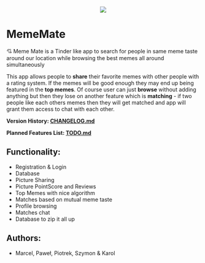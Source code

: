 <p align="center">
  <br>
  <img src="https://i.imgur.com/wd8yGSE.png">
</p>

# MemeMate
💘 Meme Mate is a Tinder like app to search for people in same meme taste around our location while browsing the best memes all around simultaneously

This app allows people to **share** their favorite memes with other people with a rating system. 
If the memes will be good enough they may end up being featured in the **top memes**. Of course user can just **browse** without adding anything but then they lose on another feature which is **matching** - if two people like each others memes then they will get matched and app will grant them access to chat with each other.

**Version History: [CHANGELOG.md](CHANGELOG.md)**

**Planned Features List: [TODO.md](TODO.md)** 

## Functionality:
- Registration & Login
- Database
- Picture Sharing
- Picture PointScore and Reviews
- Top Memes with nice algorithm
- Matches based on mutual meme taste
- Profile browsing
- Matches chat
- Database to zip it all up

## Authors:
- Marcel, Paweł, Piotrek, Szymon & Karol
